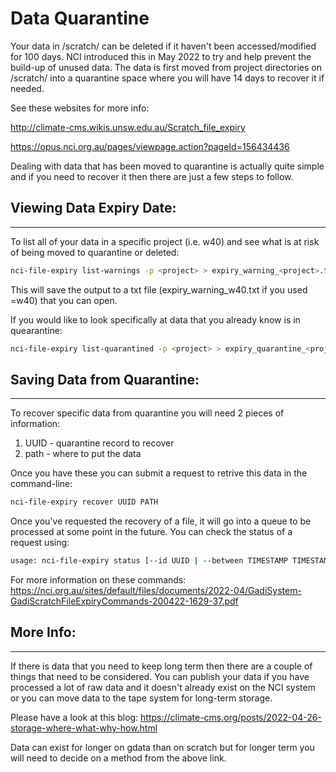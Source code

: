 # Data Quarantine

Your data in /scratch/ can be deleted if it haven't been accessed/modified for 100 days. NCI introduced this in May 2022 to try and help prevent the build-up of unused data. The data is first moved from project directories on /scratch/ into a quarantine space where you will have 14 days to recover it if needed.

See these websites for more info:

http://climate-cms.wikis.unsw.edu.au/Scratch_file_expiry

https://opus.nci.org.au/pages/viewpage.action?pageId=156434436

Dealing with data that has been moved to quarantine is actually quite simple and if you need to recover it then there are just a few steps to follow.

## Viewing Data Expiry Date:
----------------------------------------------------------------

To list all of your data in a specific project (i.e. w40) and see what is at risk of being moved to quarantine or deleted: 

```bash
nci-file-expiry list-warnings -p <project> > expiry_warning_<project>.txt
```

This will save the output to a txt file (expiry_warning_w40.txt if you used <project>=w40) that you can open. 

If you would like to look specifically at data that you already know is in quearantine:

```bash
nci-file-expiry list-quarantined -p <project> > expiry_quarantine_<project>.txt
```

## Saving Data from Quarantine:
----------------------------------------------------------------

To recover specific data from quarantine you will need 2 pieces of information:

1. UUID - quarantine record to recover
2. path - where to put the data

Once you have these you can submit a request to retrive this data in the command-line:

```bash
nci-file-expiry recover UUID PATH
```

Once you've requested the recovery of a file, it will go into a queue to be processed at some point in the future. You can check the status of a request
using:

```bash
usage: nci-file-expiry status [--id UUID | --between TIMESTAMP TIMESTAMP | --days N]
```
For more information on these commands:  https://nci.org.au/sites/default/files/documents/2022-04/GadiSystem-GadiScratchFileExpiryCommands-200422-1629-37.pdf

## More Info:
----------------------------------------------------------------

If there is data that you need to keep long term then there are a couple of things that need to be considered. You can publish your data if you have processed a lot of raw data and it doesn't already exist on the NCI system or you can move data to the tape system for long-term storage. 

Please have a look at this blog: https://climate-cms.org/posts/2022-04-26-storage-where-what-why-how.html

Data can exist for longer on gdata than on scratch but for longer term you will need to decide on a method from the above link.